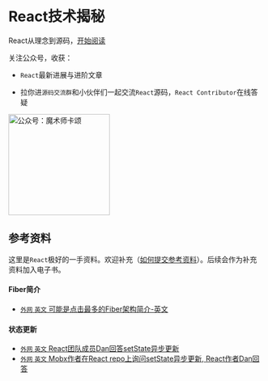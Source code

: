# React技术揭秘

React从理念到源码，[开始阅读](https://react.iamkasong.com/)


关注公众号，收获：

- `React`最新进展与进阶文章

- 拉你进`源码交流群`和小伙伴们一起交流`React`源码，`React Contributor`在线答疑


<img width="200" src="https://p4.ssl.qhimg.com/t0125877eac50823b5a.jpg" alt="公众号：魔术师卡颂" />

## 参考资料

这里是`React`极好的一手资料。欢迎补充（[如何提交参考资料](https://github.com/BetaSu/just-react/wiki/%E5%A6%82%E4%BD%95%E6%8F%90%E4%BA%A4%E5%8F%82%E8%80%83%E8%B5%84%E6%96%99)）。后续会作为补充资料加入电子书。

#### Fiber简介
- [`外网` `英文` 可能是点击最多的Fiber架构简介-英文](https://indepth.dev/inside-fiber-in-depth-overview-of-the-new-reconciliation-algorithm-in-react/)
  
#### 状态更新
- [`外网` `英文` React团队成员Dan回答setState异步更新](https://stackoverflow.com/questions/48563650/does-react-keep-the-order-for-state-updates/48610973#48610973)
- [`外网` `英文` Mobx作者在React repo上询问setState异步更新, React作者Dan回答](https://github.com/facebook/react/issues/11527)
